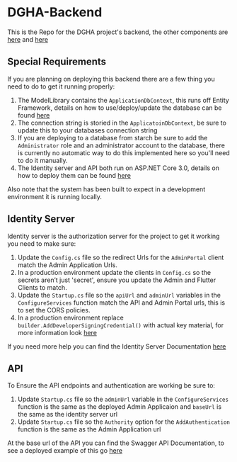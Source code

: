 # DGHA-Backend
This is the Repo for the DGHA project's backend, the other components are [here](https://github.com/leechuyem/dgha) and [here](https://github.com/Meandmy10/DGHA-Admin)

## Special Requirements
If you are planning on deploying this backend there are a few thing you need to do to get it running properly:
1. The ModelLibrary contains the `ApplicationDbContext`, this runs off Entity Framework, details on how to use/deploy/update the database can be found [here](https://docs.microsoft.com/en-gb/ef/ef6/)
2. The connection string is storied in the `ApplicatoinDbContext`, be sure to update this to your databases connection string
3. If you are deploying to a database from starch be sure to add the `Administrator` role and an administrator account to the database, there is currently no automatic way to do this implemented here so you'll need to do it manually.
4. The Identity server and API both run on ASP.NET Core 3.0, details on how to deploy them can be found [here](https://docs.microsoft.com/en-us/aspnet/core/host-and-deploy/?view=aspnetcore-3.0)

Also note that the system has been built to expect in a development environment it is running locally.

## Identity Server
Identity server is the authorization server for the project to get it working you need to make sure:
1. Update the `Config.cs` file so the redirect Urls for the `AdminPortal` client match the Admin Application Urls.
2. In a production environment update the clients in `Config.cs` so the secrets aren’t just 'secret', ensure you update the Admin and Flutter Clients to match.
3. Update the `Startup.cs` file so the `apiUrl` and `adminUrl` variables in the `ConfigureServices` function match the API and Admin Portal urls, this is to set the CORS policies.
4. In a production environment replace `builder.AddDeveloperSigningCredential()` with actual key material, for more information look [here](http://docs.identityserver.io/en/latest/topics/startup.html#key-material)

If you need more help you can find the Identity Server Documentation [here](http://docs.identityserver.io/en/latest/)

## API
To Ensure the API endpoints and authentication are working be sure to:
1. Update `Startup.cs` file so the `adminUrl` variable in the `ConfigureServices` function is the same as the deployed Admin Applicaion and `baseUrl` is the same as the identity server url
2. Update `Startup.cs` file so the `Authority` option for the `AddAuthentication` function is the same as the Admin Application url

At the base url of the API you can find the Swagger API Documentation, to see a deployed example of this go [here](https://dgha-api.azurewebsites.net/index.html)
